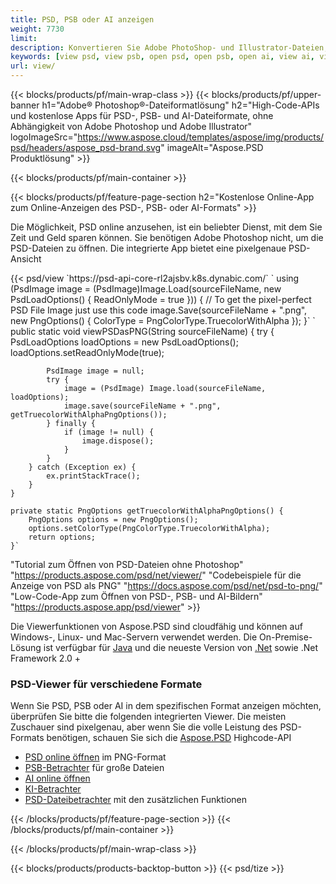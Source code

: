 ```yaml
---
title: PSD, PSB oder AI anzeigen
weight: 7730
limit: 
description: Konvertieren Sie Adobe PhotoShop- und Illustrator-Dateien, Bilder und andere Formate
keywords: [view psd, view psb, open psd, open psb, open ai, view ai, view image, open photoshop file, open illustrator file]
url: view/
---
```


{{< blocks/products/pf/main-wrap-class >}}
{{< blocks/products/pf/upper-banner h1="Adobe® Photoshop®-Dateiformatlösung" h2="High-Code-APIs und kostenlose Apps für PSD-, PSB- und AI-Dateiformate, ohne Abhängigkeit von Adobe Photoshop und Adobe Illustrator" logoImageSrc="https://www.aspose.cloud/templates/aspose/img/products/psd/headers/aspose_psd-brand.svg" imageAlt="Aspose.PSD Produktlösung" >}}

{{< blocks/products/pf/main-container >}}

{{< blocks/products/pf/feature-page-section h2="Kostenlose Online-App zum Online-Anzeigen des PSD-, PSB- oder AI-Formats" >}}
<p>Die Möglichkeit, PSD online anzusehen, ist ein beliebter Dienst, mit dem Sie Zeit und Geld sparen können. Sie benötigen Adobe Photoshop nicht, um die PSD-Dateien zu öffnen. Die integrierte App bietet eine pixelgenaue PSD-Ansicht</p>
{{< psd/view `https://psd-api-core-rl2ajsbv.k8s.dynabic.com/` 
`    using (PsdImage image = (PsdImage)Image.Load(sourceFileName, new PsdLoadOptions() { ReadOnlyMode = true }))
    {
        // To get the pixel-perfect PSD File Image just use this code
        image.Save(sourceFileName + ".png",  new PngOptions() {  ColorType = PngColorType.TruecolorWithAlpha });
    }` 
	`    public static void viewPSDasPNG(String sourceFileName) {
        try {
            PsdLoadOptions loadOptions = new PsdLoadOptions();
            loadOptions.setReadOnlyMode(true);
            
            PsdImage image = null;
            try {
                image = (PsdImage) Image.load(sourceFileName, loadOptions);
                image.save(sourceFileName + ".png", getTruecolorWithAlphaPngOptions());
            } finally {
                if (image != null) {
                    image.dispose();
                }
            }
        } catch (Exception ex) {
            ex.printStackTrace();
        }
    }
    
    private static PngOptions getTruecolorWithAlphaPngOptions() {
        PngOptions options = new PngOptions();
        options.setColorType(PngColorType.TruecolorWithAlpha);
        return options;
    }` 
"Tutorial zum Öffnen von PSD-Dateien ohne Photoshop" "https://products.aspose.com/psd/net/viewer/" 
"Codebeispiele für die Anzeige von PSD als PNG"  "https://docs.aspose.com/psd/net/psd-to-png/" 
"Low-Code-App zum Öffnen von PSD-, PSB- und AI-Bildern" "https://products.aspose.app/psd/viewer" >}}
<p>Die Viewerfunktionen von Aspose.PSD sind cloudfähig und können auf Windows-, Linux- und Mac-Servern verwendet werden. Die On-Premise-Lösung ist verfügbar für <a href="https://products.aspose.com/psd/java/">Java</a> und die neueste Version von <a href="https://products.aspose.com/psd/net/">.Net</a> sowie .Net Framework 2.0 +</p>

<h3 class="headingpdleft">PSD-Viewer für verschiedene Formate</h3>
<p>Wenn Sie PSD, PSB oder AI in dem spezifischen Format anzeigen möchten, überprüfen Sie bitte die folgenden integrierten Viewer. Die meisten Zuschauer sind pixelgenau, aber wenn Sie die volle Leistung des PSD-Formats benötigen, schauen Sie sich die <a href="/psd/">Aspose.PSD</a> Highcode-API</p>
<ul>
<li><a href="open-psd-online">PSD online öffnen</a> im PNG-Format</li>
<li><a href="psb">PSB-Betrachter</a> für große Dateien</li>
<li><a href="open-ai-online">AI online öffnen</a></li>
<li><a href="ai">KI-Betrachter</a></li>
<li><a href="/psd/view/psd-file-viewer">PSD-Dateibetrachter</a> mit den zusätzlichen Funktionen</li>
</ul>

{{< /blocks/products/pf/feature-page-section >}}
{{< /blocks/products/pf/main-container >}}


{{< /blocks/products/pf/main-wrap-class >}}

{{< blocks/products/products-backtop-button >}}
{{< psd/tize >}}
